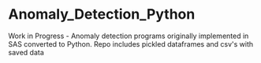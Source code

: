 # Anomaly_Detection_Python
Work in Progress - Anomaly detection programs originally implemented in SAS converted to Python. Repo includes pickled dataframes and csv's with saved data
